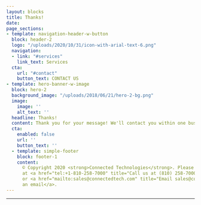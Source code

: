 ```yaml
---
layout: blocks
title: Thanks!
date: 
page_sections:
- template: navigation-header-w-button
  block: header-2
  logo: "/uploads/2020/10/31/icon-with-arial-text-6.png"
  navigation:
  - link: "#services"
    link_text: Services
  cta:
    url: "#contact"
    button_text: CONTACT US
- template: hero-banner-w-image
  block: hero-2
  background_image: "/uploads/2018/06/21/hero-2-bg.png"
  image:
    image: ''
    alt_text: ''
  headline: Thanks!
  content: Thank you for your message! We'll contact you within one business day.
  cta:
    enabled: false
    url: ''
    button_text: ''
  - template: simple-footer
    block: footer-1
    content:
      © Copyright 2020 <strong>Connected Technologies</strong>. Please call us
      at <a href="tel:+1-810-258-7000" title="Call us at (810) 258-7000">(810) 258-7000</a>
      or <a href="mailto:sales@connectedtech.com" title="Email sales@connectedtech.com">send
      an email</a>.
---
```


---
